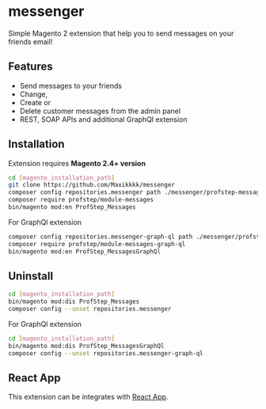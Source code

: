 # messenger
Simple Magento 2 extension that help you to send messages on your friends email!

## Features 
- Send messages to your friends
- Change,
- Create or 
- Delete customer messages from the admin panel
- REST, SOAP APIs and additional GraphQl extension

## Installation
Extension requires **Magento 2.4+ version**

```sh
cd [magento_installation_path]
git clone https://github.com/Maxikkkk/messenger
composer config repositories.messenger path ./messenger/profstep-messages
composer require profstep/module-messages
bin/magento mod:en ProfStep_Messages
```
For GraphQl extension
```sh
composer config repositories.messenger-graph-ql path ./messenger/profstep-messages-graph-ql
composer require profstep/module-messages-graph-ql
bin/magento mod:en ProfStep_MessagesGraphQl
```

## Uninstall

```sh
cd [magento_installation_path]
bin/magento mod:dis ProfStep_Messages
composer config --unset repositories.messenger
```
For GraphQl extension
```sh
cd [magento_installation_path]
bin/magento mod:dis ProfStep_MessagesGraphQl
composer config --unset repositories.messenger-graph-ql
```
## React App
This extension can be integrates with [React App](https://github.com/Maxikkkk/react-messenger).
